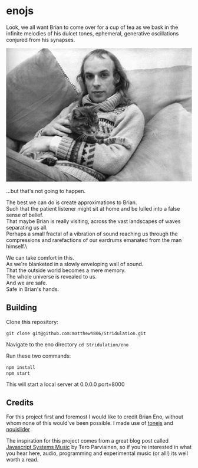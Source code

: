 # enojs

Look, we all want Brian to come over for a cup of tea as we bask in the infinite melodies of his dulcet tones, 
ephemeral, generative oscillations conjured from his synapses.

![brian](https://github.com/matthewh806/Stridulation/blob/master/eno/img/eno.jpeg)

...but that's not going to happen. 

The best we can do is create approximations to Brian.\
Such that the patient listener might sit at home and be lulled into a false sense of belief.\
That maybe Brian is really visiting, across the vast landscapes of waves separating us all.\
Perhaps a small fractal of a vibration of sound reaching us through the compressions and rarefactions of our eardrums
emanated from the man himself.\

We can take comfort in this.\
As we're blanketed in a slowly enveloping wall of sound.\
That the outside world becomes a mere memory.\
The whole universe is revealed to us.\
And we are safe.\
Safe in Brian's hands.

## Building
Clone this repository:
```
git clone git@github.com:matthewh806/Stridulation.git
```
Navigate to the eno directory `cd Stridulation/eno`

Run these two commands:

```
npm install
npm start
```

This will start a local server at 0.0.0.0 port=8000

## Credits
For this project first and foremost I would like to credit Brian Eno, without whom none of this would've been possible.
I made use of [tonejs](https://tonejs.github.io/) and [nouislider](https://refreshless.com/nouislider/)

The inspiration for this project comes from a great blog post called [Javascript Systems Music](http://teropa.info/blog/2016/07/28/javascript-systems-music.html#the-notes-and-intervals-in-music-for-airports) by Tero Parviainen,
so if you're interested in what you hear here, audio, programming and experimental music (or all!) its well worth a read.
